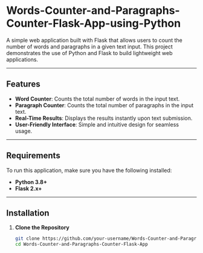 # Words-Counter-and-Paragraphs-Counter-Flask-App-using-Python

A simple web application built with Flask that allows users to count the number of words and paragraphs in a given text input. This project demonstrates the use of Python and Flask to build lightweight web applications.

---

## Features

- **Word Counter**: Counts the total number of words in the input text.
- **Paragraph Counter**: Counts the total number of paragraphs in the input text.
- **Real-Time Results**: Displays the results instantly upon text submission.
- **User-Friendly Interface**: Simple and intuitive design for seamless usage.

---

## Requirements

To run this application, make sure you have the following installed:

- **Python 3.8+**
- **Flask 2.x+**

---

## Installation

1. **Clone the Repository**  
   ```bash
   git clone https://github.com/your-username/Words-Counter-and-Paragraphs-Counter-Flask-App.git
   cd Words-Counter-and-Paragraphs-Counter-Flask-App
